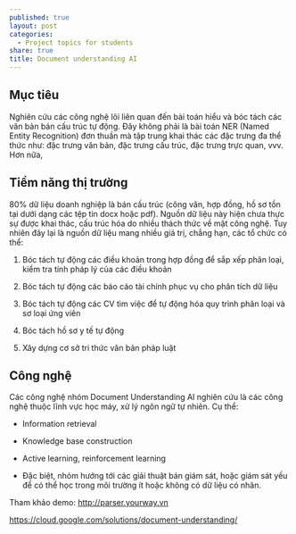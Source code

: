 ```yaml
---
published: true
layout: post
categories:
  - Project topics for students
share: true
title: Document understanding AI
---
```

## Mục tiêu

Nghiên cứu các công nghệ lõi liên quan đến bài toán hiểu và bóc tách các văn bản bán cấu trúc tự động. Đây không phải là bài toán NER (Named Entity Recognition) đơn thuần mà tập trung khai thác các đặc trưng đa thể thức như: đặc trưng văn bản, đặc trưng cấu trúc, đặc trưng trực quan, vvv. Hơn nữa,

## Tiềm năng thị trường

80% dữ liệu doanh nghiệp là bán cấu trúc (công văn, hợp đồng, hồ sơ tồn tại dưới dạng các tệp tin docx hoặc pdf). Nguồn dữ liệu này hiện chưa thực sự được khai thác, cấu trúc hóa do nhiều thách thức về mặt công nghệ. Tuy nhiên đây lại là nguồn dữ liệu mang nhiều giá trị, chẳng hạn, các tổ chức có thể:

1. Bóc tách tự động các điều khoản trong hợp đồng để sắp xếp phân loại, kiểm tra tính pháp lý của các điều khoản

2. Bóc tách tự động các báo cáo tài chính phục vụ cho phân tích dữ liệu

3. Bóc tách tự động các CV tìm việc để tự động hóa quy trình phân loại và sơ loại ứng viên

4. Bóc tách hồ sơ y tế tự động

5. Xây dựng cơ sở tri thức văn bản pháp luật


## Công nghệ

Các công nghệ nhóm Document Understanding AI nghiên cứu là các công nghệ thuộc lĩnh vực học máy, xử lý ngôn ngữ tự nhiên. Cụ thể:


+ Information retrieval

+ Knowledge base construction

+ Active learning, reinforcement learning

+ Đặc biệt, nhóm hướng tới các giải thuật bán giám sát, hoặc giám sát yếu để có thể học trong môi trường ít hoặc không có dữ liệu có nhãn.


Tham khảo demo: http://parser.yourway.vn

https://cloud.google.com/solutions/document-understanding/ 